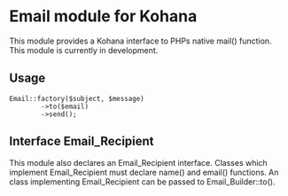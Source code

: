 # Email module for Kohana
This module provides a Kohana interface to PHPs native mail() function. This module is currently in development.

## Usage

	Email::factory($subject, $message)
			->to($email)
			->send();


## Interface Email_Recipient
This module also declares an Email_Recipient interface. Classes which implement Email_Recipient must declare name() and email() functions. An class implementing Email_Recipient can be passed to Email_Builder::to().
